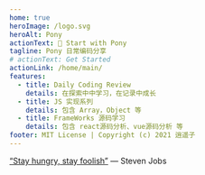 ```yaml
---
home: true
heroImage: /logo.svg
heroAlt: Pony
actionText: 👋 Start with Pony
tagline: Pony 日常编码分享
# actionText: Get Started
actionLink: /home/main/
features:
  - title: Daily Coding Review
    details: 在探索中中学习，在记录中成长
  - title: JS 实现系列
    details: 包含 Array，Object 等
  - title: FrameWorks 源码学习
    details: 包含 react源码分析、vue源码分析 等
footer: MIT License | Copyright (c) 2021 逍遥子
---
```


[“Stay hungry, stay foolish”](https://en.wikipedia.org/wiki/Steve_Jobs) — Steven Jobs
